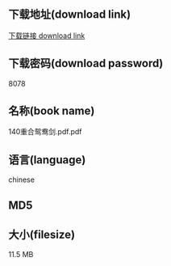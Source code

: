 ## 下载地址(download link)
[下载链接 download link](https://tutu365.netlify.app/?s=140%E9%87%8D%E5%90%88%E9%B8%B3%E9%B8%AF%E5%89%91.pdf)

## 下载密码(download password)
8078

## 名称(book name)
140重合鸳鸯剑.pdf.pdf

## 语言(language)
chinese

## MD5


## 大小(filesize)
11.5 MB
